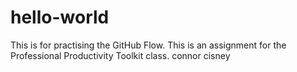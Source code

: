 # hello-world
This is for practising the GitHub Flow.
This is an assignment for the Professional Productivity Toolkit class. connor cisney
